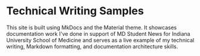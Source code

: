 # **Technical Writing Samples**

This site is built using MkDocs and the Material theme. It showcases documentation work I've done in support of MD Student News for Indiana University School of Medicine and serves as a live example of my technical writing, Markdown formatting, and documentation architecture skills.

